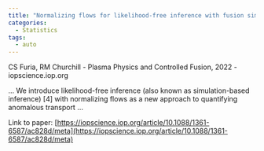 ```yaml
---
title: "Normalizing flows for likelihood-free inference with fusion simulations"
categories:
  - Statistics
tags:
  - auto
---
```

CS Furia, RM Churchill - Plasma Physics and Controlled Fusion, 2022 - iopscience.iop.org

… We introduce likelihood-free inference (also known as simulation-based inference) [4] with normalizing flows as a new approach to quantifying anomalous transport …

Link to paper: [https://iopscience.iop.org/article/10.1088/1361-6587/ac828d/meta](https://iopscience.iop.org/article/10.1088/1361-6587/ac828d/meta)
